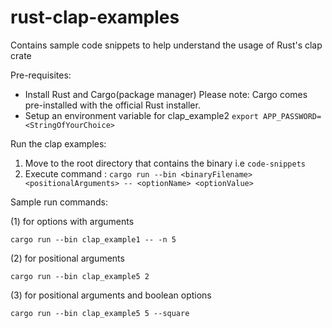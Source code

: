 # rust-clap-examples
Contains sample code snippets to help understand the usage of Rust's clap crate

Pre-requisites:
- Install Rust and Cargo(package manager)
Please note: Cargo comes pre-installed with the official Rust installer.
- Setup an environment variable for clap_example2
`export APP_PASSWORD=<StringOfYourChoice>`

Run the clap examples:
1. Move to the root directory that contains the binary i.e `code-snippets`
2. Execute command :
   `cargo run --bin <binaryFilename> <positionalArguments> -- <optionName> <optionValue>`

Sample run commands:

(1) for options with arguments

`cargo run --bin clap_example1 -- -n 5`

(2) for positional arguments

`cargo run --bin clap_example5 2`

(3) for positional arguments and boolean options

`cargo run --bin clap_example5 5 --square`
